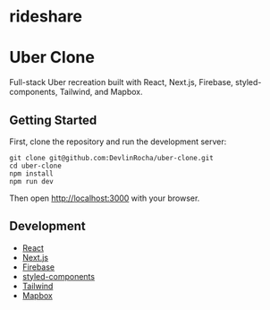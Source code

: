 # rideshare

# Uber Clone

Full-stack Uber recreation built with React, Next.js, Firebase, styled-components, Tailwind, and Mapbox.

## Getting Started

First, clone the repository and run the development server:

```
git clone git@github.com:DevlinRocha/uber-clone.git
cd uber-clone
npm install
npm run dev
```

Then open [http://localhost:3000](http://localhost:3000) with your browser.

## Development

- [React](https://reactjs.org/)
- [Next.js](https://nextjs.org/)
- [Firebase](https://firebase.google.com/)
- [styled-components](https://styled-components.com/)
- [Tailwind](https://tailwindcss.com/)
- [Mapbox](https://www.mapbox.com/)
